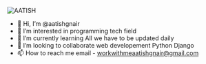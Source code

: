 ![AATISH](https://user-images.githubusercontent.com/77107098/184298401-bbca8efb-2155-45b1-9594-f24077e815e9.png)

- 👋 Hi, I’m @aatishgnair
- 👀 I’m interested in  programming tech field
- 🌱 I’m currently learning All we have to be updated daily
- 💞️ I’m looking to collaborate web developement Python Django
- 📫 How to reach me email - workwithmeaatishgnair@gmail.com

<!---
aatishgnair/aatishgnair is a ✨ special ✨ repository because its `README.md` (this file) appears on your GitHub profile.
You can click the Preview link to take a look at your changes.
--->

